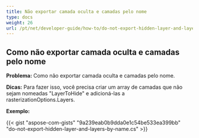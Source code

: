 ```yaml
---
title: Não exportar camada oculta e camadas pelo nome
type: docs
weight: 26
url: /pt/net/developer-guide/how-to/do-not-export-hidden-layer-and-layers-by-name/
---
```


## **Como não exportar camada oculta e camadas pelo nome**

**Problema:** Como não exportar camada oculta e camadas pelo nome.

**Dicas:** Para fazer isso, você precisa criar um array de camadas que não sejam nomeadas "LayerToHide" e adicioná-las a rasterizationOptions.Layers.

**Exemplo:**

{{< gist "aspose-com-gists" "9a239eab0b9dda0e1c54be533ea399bb" "do-not-export-hidden-layer-and-layers-by-name.cs" >}}
